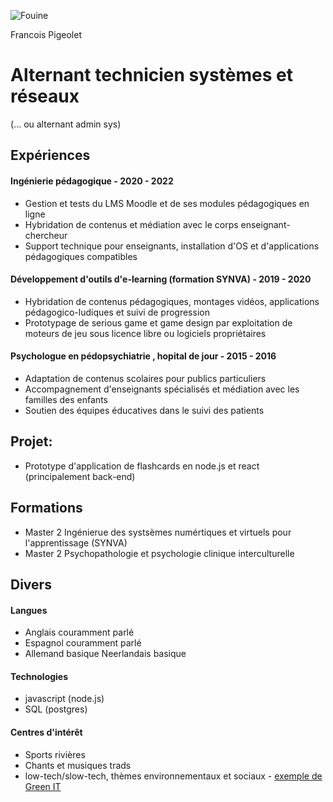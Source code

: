
![Fouine](https://images.prismic.io/lesderatiseurs/b5ee950d-b9cf-4af3-8221-3d22e99bc73a_comment-eloigner-fouines-naturellement-7739.jpg)

Francois Pigeolet

# Alternant technicien systèmes et réseaux
(... ou alternant admin sys)

## Expériences

#### Ingénierie pédagogique - 2020 - 2022

* Gestion et tests du LMS Moodle et de ses modules pédagogiques en ligne 
* Hybridation de contenus et médiation avec le corps enseignant-chercheur
* Support technique pour enseignants, installation d'OS et d'applications pédagogiques compatibles

#### Développement d'outils d'e-learning (formation SYNVA) - 2019 - 2020

* Hybridation de contenus pédagogiques, montages vidéos, applications pédagogico-ludiques et suivi de progression
* Prototypage de serious game et game design par exploitation de moteurs de jeu sous licence libre ou logiciels propriétaires

#### Psychologue en pédopsychiatrie , hopital de jour - 2015 - 2016

* Adaptation de contenus scolaires pour publics particuliers
* Accompagnement d'enseignants spécialisés et médiation avec les familles des enfants
* Soutien des équipes éducatives dans le suivi des patients

## Projet: 

* Prototype d'application de flashcards en node.js et react (principalement back-end)

## Formations

* Master 2 Ingénierue des systsèmes numértiques et virtuels pour l'apprentissage (SYNVA)
* Master 2 Psychopathologie et psychologie clinique interculturelle

## Divers

#### Langues

- Anglais couramment parlé
- Espagnol couramment parlé
- Allemand basique
   Neerlandais basique


#### Technologies

- javascript (node.js)
- SQL (postgres)

#### Centres d'intérêt

- Sports rivières
- Chants et musiques trads
- low-tech/slow-tech, thèmes environnementaux et sociaux - [exemple de Green IT](https://www.greenit.fr/)

